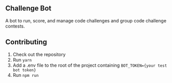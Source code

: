 ## Challenge Bot

A bot to run, score, and manage code challenges and group code challenge contests.

## Contributing

1. Check out the repository
2. Run `yarn`
3. Add a .env file to the root of the project containing `BOT_TOKEN={your test bot token}`
4. Run `npm run`
